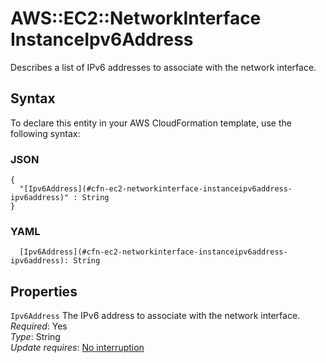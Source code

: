 # AWS::EC2::NetworkInterface InstanceIpv6Address<a name="aws-properties-ec2-networkinterface-instanceipv6address"></a>

Describes a list of IPv6 addresses to associate with the network interface\.

## Syntax<a name="aws-properties-ec2-networkinterface-instanceipv6address-syntax"></a>

To declare this entity in your AWS CloudFormation template, use the following syntax:

### JSON<a name="aws-properties-ec2-networkinterface-instanceipv6address-syntax.json"></a>

```
{
  "[Ipv6Address](#cfn-ec2-networkinterface-instanceipv6address-ipv6address)" : String
}
```

### YAML<a name="aws-properties-ec2-networkinterface-instanceipv6address-syntax.yaml"></a>

```
  [Ipv6Address](#cfn-ec2-networkinterface-instanceipv6address-ipv6address): String
```

## Properties<a name="aws-properties-ec2-networkinterface-instanceipv6address-properties"></a>

`Ipv6Address`  <a name="cfn-ec2-networkinterface-instanceipv6address-ipv6address"></a>
The IPv6 address to associate with the network interface\.  
*Required*: Yes  
*Type*: String  
*Update requires*: [No interruption](https://docs.aws.amazon.com/AWSCloudFormation/latest/UserGuide/using-cfn-updating-stacks-update-behaviors.html#update-no-interrupt)